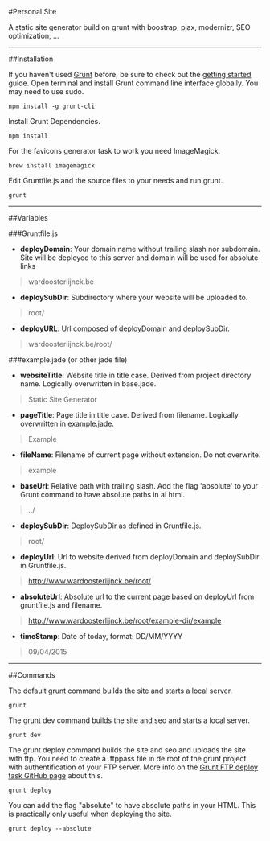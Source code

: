 #Personal Site

A static site generator build on grunt with boostrap, pjax, modernizr, SEO optimization, ...

*****

##Installation

If you haven't used [Grunt](http://gruntjs.com/) before, be sure to check out the [getting started](http://gruntjs.com/getting-started) guide. Open terminal and install Grunt command line interface globally. You may need to use sudo.
```
npm install -g grunt-cli
```

Install Grunt Dependencies.
```
npm install
```

For the favicons generator task to work you need ImageMagick.
```
brew install imagemagick
```

Edit Gruntfile.js and the source files to your needs and run grunt.
```
grunt
```

*****

##Variables

###Gruntfile.js
- **deployDomain**: Your domain name without trailing slash nor subdomain. Site will be deployed to this server and domain will be used for absolute links
> wardoosterlijnck.be
- **deploySubDir**: Subdirectory where your website will be uploaded to.
> root/
- **deployURL**: Url composed of deployDomain and deploySubDir.
> wardoosterlijnck.be/root/

###example.jade (or other jade file)
- **websiteTitle**: Website title in title case. Derived from project directory name. Logically overwritten in base.jade.
> Static Site Generator
- **pageTitle**: Page title in title case. Derived from filename. Logically overwritten in example.jade.
> Example
- **fileName**: Filename of current page without extension. Do not overwrite.
> example
- **baseUrl**: Relative path with trailing slash. Add the flag 'absolute' to your Grunt command to have absolute paths in al html.
> ../
- **deploySubDir**: DeploySubDir as defined in Gruntfile.js.
> root/
- **deployUrl**: Url to website derived from deployDomain and deploySubDir in Gruntfile.js.
> http://www.wardoosterlijnck.be/root/
- **absoluteUrl**: Absolute url to the current page based on deployUrl from gruntfile.js and filename.
> http://www.wardoosterlijnck.be/root/example-dir/example
- **timeStamp**: Date of today, format: DD/MM/YYYY
> 09/04/2015

*****

##Commands

The default grunt command builds the site and starts a local server.
```
grunt
```

The grunt dev command builds the site and seo and starts a local server.
```
grunt dev
```

The grunt deploy command builds the site and seo and uploads the site with ftp. You need to create a .ftppass file in de root of the grunt project with authentification of your FTP server. More info on the [Grunt FTP deploy task GitHub page](https://github.com/zonak/grunt-ftp-deploy) about this.
```
grunt deploy
```

You can add the flag "absolute" to have absolute paths in your HTML. This is practically only useful when deploying the site.
```
grunt deploy --absolute
```
